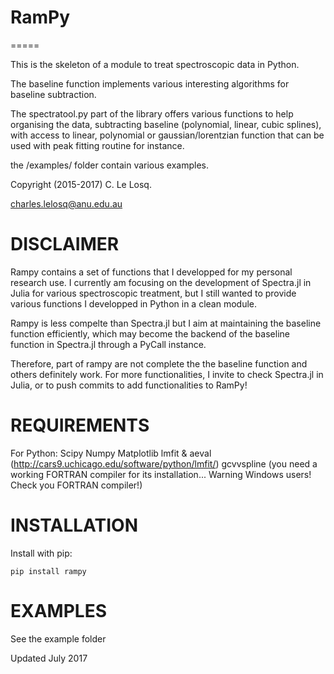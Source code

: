 # RamPy
=====

This is the skeleton of a module to treat spectroscopic data in Python.

The baseline function implements various interesting algorithms for baseline subtraction.

The spectratool.py part of the library offers various functions to help organising the data, subtracting baseline (polynomial, linear, cubic splines), with access to linear, polynomial or gaussian/lorentzian function that can be used with peak fitting routine for instance. 

the /examples/ folder contain various examples.

Copyright (2015-2017) C. Le Losq.

charles.lelosq@anu.edu.au

# DISCLAIMER

Rampy contains a set of functions that I developped for my personal research use. 
I currently am focusing on the development of Spectra.jl in Julia for various spectroscopic treatment, 
but I still wanted to provide various functions I developped in Python in a clean module. 

Rampy is less compelte than Spectra.jl but I aim at maintaining the baseline function efficiently, which may become the backend of the baseline function in Spectra.jl through a PyCall instance.

Therefore, part of rampy are not complete the the baseline function and others definitely work. For more functionalities, I invite to check Spectra.jl in Julia, or to push commits to add functionalities to RamPy!


# REQUIREMENTS

For Python:
Scipy
Numpy
Matplotlib
lmfit & aeval (http://cars9.uchicago.edu/software/python/lmfit/)
gcvvspline (you need a working FORTRAN compiler for its installation... Warning Windows users! Check you FORTRAN compiler!)

# INSTALLATION

Install with pip:

	pip install rampy 

# EXAMPLES

See the example folder

Updated July 2017





